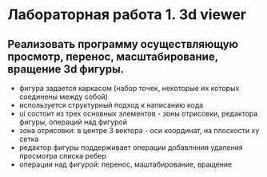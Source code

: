 # Лабораторная работа 1. 3d viewer

## Реализовать программу осуществляющую просмотр, перенос, масштабирование, вращение 3d фигуры.

- фигура задается каркасом (набор точек, некоторые их которых соединены между собой)
- используется структурный подход к написанию кода
- ui состоит из трех основных элементов - зоны отрисовки, редактора фигуры, операций над фигурой
- зона отрисовки: в центре 3 вектора - оси координат, на плоскости xy сетка
- редактор фигуры поддерживает операции добавлнния удаления просмотра списка ребер
- операции над фигурой: перенос, маштабирование, вращение
